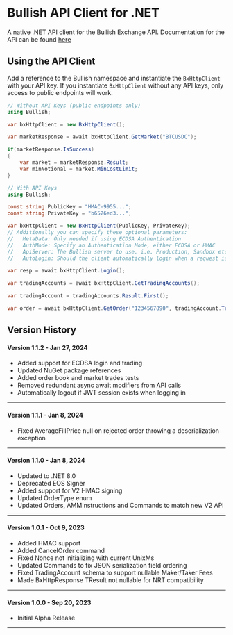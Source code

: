 # Bullish API Client for .NET

A native .NET API client for the Bullish Exchange API. Documentation for the API can be found [here](https://api.exchange.bullish.com/docs/api/rest/)

## Using the API Client

Add a reference to the Bullish namespace and instantiate the `BxHttpClient` with your API key. If you instantiate `BxHttpClient` without any API keys, only access to public endpoints will work. 

```csharp
// Without API Keys (public endpoints only)
using Bullish;

var bxHttpClient = new BxHttpClient();

var marketResponse = await bxHttpClient.GetMarket("BTCUSDC");

if(marketResponse.IsSuccess)
{
    var market = marketResponse.Result;
    var minNotional = market.MinCostLimit;
}
```

```csharp
// With API Keys
using Bullish;

const string PublicKey = "HMAC-9955...";
const string PrivateKey = "b6526ed3...";

var bxHttpClient = new BxHttpClient(PublicKey, PrivateKey);
// Additionally you can specify these optional parameters:
//   MetaData: Only needed if using ECDSA Authentication 
//   AuthMode: Specify an Authentication Mode, either ECDSA or HMAC
//   ApiServer: The Bullish server to use. i.e. Production, Sandbox etc 
//   AutoLogin: Should the client automatically login when a request is made

var resp = await bxHttpClient.Login();

var tradingAccounts = await bxHttpClient.GetTradingAccounts();

var tradingAccount = tradingAccounts.Result.First();

var order = await bxHttpClient.GetOrder("1234567890", tradingAccount.TradingAccountId);
```

## Version History
#### Version 1.1.2 - Jan 27, 2024
- Added support for ECDSA login and trading
- Updated NuGet package references
- Added order book and market trades tests
- Removed redundant async await modifiers from API calls
- Automatically logout if JWT session exists when logging in
---
#### Version 1.1.1 - Jan 8, 2024
- Fixed AverageFillPrice null on rejected order throwing a deserialization exception
---
#### Version 1.1.0 - Jan 8, 2024
- Updated to .NET 8.0
- Deprecated EOS Signer
- Added support for V2 HMAC signing 
- Updated OrderType enum
- Updated Orders, AMMInstructions and Commands to match new V2 API
---
#### Version 1.0.1 - Oct 9, 2023
- Added HMAC support
- Added CancelOrder command
- Fixed Nonce not initializing with current UnixMs
- Updated Commands to fix JSON serialization field ordering
- Fixed TradingAccount schema to support nullable Maker/Taker Fees
- Made BxHttpResponse TResult not nullable for NRT compatibility
---
#### Version 1.0.0 - Sep 20, 2023
- Initial Alpha Release
---